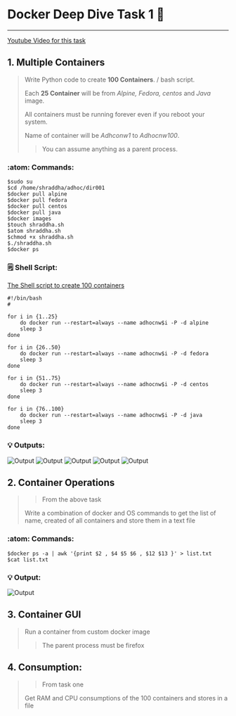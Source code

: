 # Docker Deep Dive Task 1 :whale:
------
[Youtube Video for this task](https://www.youtube.com/watch?v=oxxAqV1p1Ew)
## 1. Multiple Containers
> Write Python code to create **100 Containers**. / bash script.
>
> Each **25 Container** will be from *Alpine, Fedora, centos* and *Java* image.
>
> All containers must be running forever even if you reboot your system.
>
> Name of container will be *Adhconw1* to *Adhocnw100*.
>
>> You can assume anything as a parent process.
>

### :atom: Commands:

```
$sudo su
$cd /home/shraddha/adhoc/dir001
$docker pull alpine
$docker pull fedora
$docker pull centos
$docker pull java
$docker images
$touch shraddha.sh
$atom shraddha.sh 
$chmod +x shraddha.sh
$./shraddha.sh
$docker ps
```
### :spiral_notepad: Shell Script:

[The Shell script to create 100 containers](https://github.com/Shraddhasaini/Adhoc/blob/master/src/hundred.sh)

```shell
#!/bin/bash
#

for i in {1..25}
    do docker run --restart=always --name adhocnw$i -P -d alpine
    sleep 3
done

for i in {26..50}
    do docker run --restart=always --name adhocnw$i -P -d fedora
    sleep 3
done

for i in {51..75}
    do docker run --restart=always --name adhocnw$i -P -d centos
    sleep 3
done

for i in {76..100}
    do docker run --restart=always --name adhocnw$i -P -d java
    sleep 3
done
```
### :bulb: Outputs:
![Output](Images/DD1.1.png)
![Output](Images/DD1.2.png)
![Output](Images/DD1.3.png)
![Output](Images/DD1.4.png)
![Output](Images/DD1.5.png)

## 2. Container Operations
>> From the above task
>
> Write a combination of docker and OS commands to get the list of name, created of all containers and store them in a text file
>

### :atom: Commands:

```shell
$docker ps -a | awk '{print $2 , $4 $5 $6 , $12 $13 }' > list.txt
$cat list.txt
```
### :bulb: Output:

![Output](Images/DD2.1.png)

## 3. Container GUI
>Run a container from custom docker image
>
>> The parent process must be firefox
>

## 4. Consumption:
>> From task one
>
> Get RAM and CPU consumptions of the 100 containers and stores in a file
